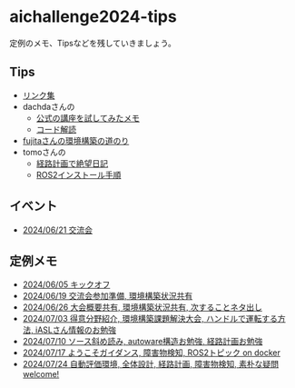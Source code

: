 # aichallenge2024-tips

定例のメモ、Tipsなどを残していきましょう。

## Tips
- [リンク集](Link.md)
- dachdaさんの
  - [公式の講座を試してみたメモ](memo-share/yu/try_course_memo.md)
  - [コード解読](memo-share/yu/read_code.md)
- [fujitaさんの環境構築の道のり](20240703_fujita.md)
- tomoさんの
  - [経路計画で絶望日記](20240724_tomo.md)
  - [ROS2インストール手順](20240729_ros2-for-course.md)

## イベント
- [2024/06/21 交流会](20240621.md)

## 定例メモ
- [2024/06/05 キックオフ](20240605_Kickoff.md)
- [2024/06/19 交流会参加準備, 環境構築状況共有](20240619.md)
- [2024/06/26 大会概要共有, 環境構築状況共有, 次することネタ出し](20240626.md)
- [2024/07/03 得意分野紹介, 環境構築課題解決大会, ハンドルで運転する方法, iASLさん情報のお勉強](20240703.md)
- [2024/07/10 ソース斜め読み, autoware構造お勉強, 経路計画お勉強](20240710.md)
- [2024/07/17 ようこそガイダンス, 障害物検知, ROS2トピック on docker](20240717.md)
- [2024/07/24 自動評価環境, 全体設計, 経路計画, 障害物検知, 素朴な疑問welcome!](20240724.md)
